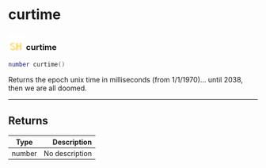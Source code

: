# curtime

### <img src="../../.gitbook/assets/shared.png" width="32" height="32" /> curtime

```lua
number curtime()
```

Returns the epoch unix time in milliseconds (from 1/1/1970)... until 2038, then we are all doomed.<br>

-----------------
## Returns

| Type   | Description |
| ------ | ----------: |
| number | No description |
